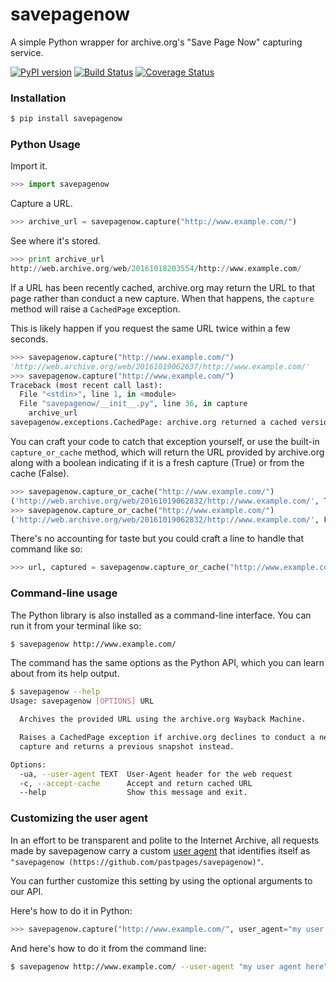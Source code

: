 # savepagenow

A simple Python wrapper for archive.org's "Save Page Now" capturing service.

[![PyPI version](https://badge.fury.io/py/savepagenow.png)](http://badge.fury.io/py/savepagenow)
[![Build Status](https://travis-ci.org/pastpages/savepagenow.svg?branch=master)](https://travis-ci.org/pastpages/savepagenow)
[![Coverage Status](https://coveralls.io/repos/github/pastpages/savepagenow/badge.svg?branch=master)](https://coveralls.io/github/pastpages/savepagenow?branch=master)

### Installation

```bash
$ pip install savepagenow
```

### Python Usage

Import it.

```python
>>> import savepagenow
```

Capture a URL.

```python
>>> archive_url = savepagenow.capture("http://www.example.com/")
```

See where it's stored.

```python
>>> print archive_url
http://web.archive.org/web/20161018203554/http://www.example.com/
```

If a URL has been recently cached, archive.org may return the URL to that page rather
than conduct a new capture. When that happens, the ``capture`` method will raise a ``CachedPage`` exception.

This is likely happen if you request the same URL twice within a few seconds.

```python
>>> savepagenow.capture("http://www.example.com/")
'http://web.archive.org/web/20161019062637/http://www.example.com/'
>>> savepagenow.capture("http://www.example.com/")
Traceback (most recent call last):
  File "<stdin>", line 1, in <module>
  File "savepagenow/__init__.py", line 36, in capture
    archive_url
savepagenow.exceptions.CachedPage: archive.org returned a cached version of this page: http://web.archive.org/web/20161019062637/http://www.example.com/
```

You can craft your code to catch that exception yourself, or use the built-in ``capture_or_cache``
method, which will return the URL provided by archive.org along with a boolean indicating if it
is a fresh capture (True) or from the cache (False).

```python
>>> savepagenow.capture_or_cache("http://www.example.com/")
('http://web.archive.org/web/20161019062832/http://www.example.com/', True)
>>> savepagenow.capture_or_cache("http://www.example.com/")
('http://web.archive.org/web/20161019062832/http://www.example.com/', False)
```

There's no accounting for taste but you could craft a line to handle that command like so:

```python
>>> url, captured = savepagenow.capture_or_cache("http://www.example.com/")
```

### Command-line usage

The Python library is also installed as a command-line interface. You can run it from your terminal like so:

```bash
$ savepagenow http://www.example.com/
```

The command has the same options as the Python API, which you can learn about from its help output.

```bash
$ savepagenow --help
Usage: savepagenow [OPTIONS] URL

  Archives the provided URL using the archive.org Wayback Machine.

  Raises a CachedPage exception if archive.org declines to conduct a new
  capture and returns a previous snapshot instead.

Options:
  -ua, --user-agent TEXT  User-Agent header for the web request
  -c, --accept-cache      Accept and return cached URL
  --help                  Show this message and exit.
```

### Customizing the user agent

In an effort to be transparent and polite to the Internet Archive, all requests made by savepagenow carry a custom [user agent](https://en.wikipedia.org/wiki/User_agent) that identifies itself as ```"savepagenow (https://github.com/pastpages/savepagenow)"```.

You can further customize this setting by using the optional arguments to our API. 

Here's how to do it in Python:

```python
>>> savepagenow.capture("http://www.example.com/", user_agent="my user agent here")
```

And here's how to do it from the command line:

```bash
$ savepagenow http://www.example.com/ --user-agent "my user agent here"
```
